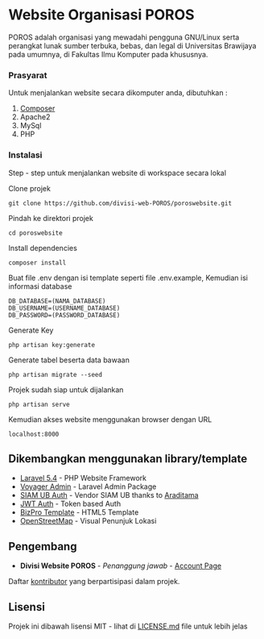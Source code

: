 # Website Organisasi POROS

POROS adalah organisasi yang mewadahi pengguna GNU/Linux serta perangkat lunak sumber terbuka, bebas, dan legal di Universitas Brawijaya pada umumnya, di Fakultas Ilmu Komputer pada khususnya.

<!-- ## Getting Started

These instructions will get you a copy of the project up and running on your local machine for development and testing purposes. See deployment for notes on how to deploy the project on a live system. -->

### Prasyarat

Untuk menjalankan website secara dikomputer anda, dibutuhkan :
1. [Composer](https://getcomposer.org/download/)
2. Apache2
3. MySql
4. PHP

### Instalasi

Step - step untuk menjalankan website di workspace secara lokal

Clone projek

```
git clone https://github.com/divisi-web-POROS/poroswebsite.git
```

Pindah ke direktori projek

```
cd poroswebsite
```

Install dependencies

```
composer install
```

Buat file .env dengan isi template seperti file .env.example, Kemudian isi informasi database

```
DB_DATABASE=(NAMA_DATABASE)
DB_USERNAME=(USERNAME_DATABASE)
DB_PASSWORD=(PASSWORD_DATABASE)
```

Generate Key

```
php artisan key:generate
```

Generate tabel beserta data bawaan

```
php artisan migrate --seed
```

Projek sudah siap untuk dijalankan

```
php artisan serve
```

Kemudian akses website menggunakan browser dengan URL

```
localhost:8000
```

<!-- ## Running the tests

Explain how to run the automated tests for this system

### Break down into end to end tests

Explain what these tests test and why

```
Give an example
```

### And coding style tests

Explain what these tests test and why

```
Give an example
```

## Deployment

Add additional notes about how to deploy this on a live system -->

## Dikembangkan menggunakan library/template

* [Laravel 5.4](https://laravel.com/docs/5.4) - PHP Website Framework
* [Voyager Admin](https://laravelvoyager.com/) - Laravel Admin Package
* [SIAM UB Auth](https://github.com/araditama/siam-ub-auth) - Vendor SIAM UB thanks to [Araditama](https://github.com/araditama)
* [JWT Auth](https://github.com/tymondesigns/jwt-auth) - Token based Auth
* [BizPro Template](https://themewagon.com/themes/free-business-website-template-one-page/) - HTML5 Template
* [OpenStreetMap](https://www.openstreetmap.org/about) - Visual Penunjuk Lokasi

<!-- ## Contributing

Please read [CONTRIBUTING.md](https://gist.github.com/PurpleBooth/b24679402957c63ec426) for details on our code of conduct, and the process for submitting pull requests to us.

## Versioning

We use [SemVer](http://semver.org/) for versioning. For the versions available, see the [tags on this repository](https://github.com/your/project/tags).  -->

## Pengembang

* **Divisi Website POROS** - *Penanggung jawab* - [Account Page](https://github.com/divisi-web-POROS)

Daftar [kontributor](https://github.com/divisi-web-POROS/poroswebsite/graphs/contributors) yang berpartisipasi dalam projek.

## Lisensi

Projek ini dibawah lisensi MIT - lihat di [LICENSE.md](LICENSE.md) file untuk lebih jelas

<!-- ## Acknowledgments

* Hat tip to anyone whose code was used
* Inspiration
* etc -->
